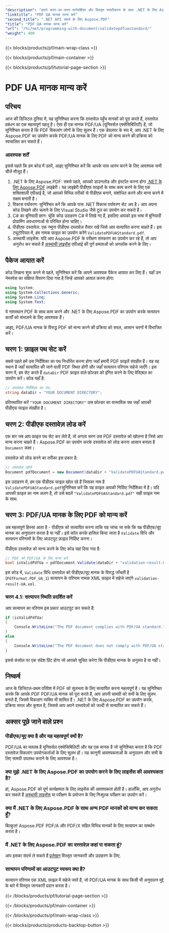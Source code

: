 ```yaml
---
"description": "हमारे चरण-दर-चरण मार्गदर्शिका और विस्तृत स्पष्टीकरण के साथ .NET के लिए Aspose.PDF का उपयोग करके PDF/UA पहुँच-योग्यता मानक के लिए PDF को मान्य करने का तरीका जानें।"
"linktitle": "PDF UA मानक मान्य करें"
"second_title": ".NET API संदर्भ के लिए Aspose.PDF"
"title": "PDF UA मानक मान्य करें"
"url": "/hi/net/programming-with-document/validatepdfuastandard/"
"weight": 400
---
```


{{< blocks/products/pf/main-wrap-class >}}

{{< blocks/products/pf/main-container >}}

{{< blocks/products/pf/tutorial-page-section >}}

# PDF UA मानक मान्य करें

## परिचय

आज की डिजिटल दुनिया में, यह सुनिश्चित करना कि दस्तावेज़ पहुँच मानकों को पूरा करते हैं, दस्तावेज़ प्रबंधन का एक महत्वपूर्ण पहलू है। ऐसा ही एक मानक PDF/UA (यूनिवर्सल एक्सेसिबिलिटी) है, जो सुनिश्चित करता है कि PDF विकलांग लोगों के लिए सुलभ हैं। एक डेवलपर के रूप में, आप .NET के लिए Aspose.PDF का उपयोग करके PDF/UA मानक के लिए PDF को मान्य करने की प्रक्रिया को स्वचालित कर सकते हैं।

### आवश्यक शर्तें

इससे पहले कि हम कोड में उतरें, आइए सुनिश्चित करें कि आपके पास आरंभ करने के लिए आवश्यक सभी चीजें मौजूद हैं।

1. .NET के लिए Aspose.PDF: सबसे पहले, आपको डाउनलोड और इंस्टॉल करना होगा [.NET के लिए Aspose.PDF](https://releases.aspose.com/pdf/net/) लाइब्रेरी। यह लाइब्रेरी पीडीएफ फाइलों के साथ काम करने के लिए एक शक्तिशाली एपीआई है, जो आपको विभिन्न तरीकों से पीडीएफ बनाने, संशोधित करने और मान्य करने में सक्षम बनाती है।
2. विकास पर्यावरण: सुनिश्चित करें कि आपके पास .NET विकास पर्यावरण सेट अप है। आप अपना कोड लिखने और चलाने के लिए Visual Studio जैसे टूल का उपयोग कर सकते हैं।
3. C# का बुनियादी ज्ञान: चूंकि कोड उदाहरण C# में लिखे गए हैं, इसलिए आपको इस भाषा में बुनियादी प्रोग्रामिंग अवधारणाओं से परिचित होना चाहिए।
4. पीडीएफ दस्तावेज़: एक नमूना पीडीएफ दस्तावेज़ तैयार रखें जिसे आप सत्यापित करना चाहते हैं। इस ट्यूटोरियल में, हम नामक फ़ाइल का उपयोग करेंगे `ValidatePDFUAStandard.pdf`.
5. अस्थायी लाइसेंस: यदि आप Aspose.PDF के परीक्षण संस्करण का उपयोग कर रहे हैं, तो आप अनुरोध कर सकते हैं [अस्थायी लाइसेंस](https://purchase.aspose.com/temporary-license/) एपीआई की पूर्ण क्षमताओं को अनलॉक करने के लिए।

## पैकेज आयात करें

कोड लिखना शुरू करने से पहले, सुनिश्चित करें कि आपने आवश्यक पैकेज आयात कर लिए हैं। यहाँ उन नेमस्पेस का संक्षिप्त विवरण दिया गया है जिन्हें आपको आयात करना होगा:

```csharp
using System;
using System.Collections.Generic;
using System.Linq;
using System.Text;
```

ये नामस्थान PDF के साथ काम करने और .NET के लिए Aspose.PDF का उपयोग करके सत्यापन कार्यों को संभालने के लिए आवश्यक हैं।

आइए, PDF/UA मानक के विरुद्ध PDF को मान्य करने की प्रक्रिया को सरल, आसान चरणों में विभाजित करें।

## चरण 1: फ़ाइल पथ सेट करें

सबसे पहले हमें उस निर्देशिका का पथ निर्धारित करना होगा जहाँ हमारी PDF फ़ाइलें संग्रहीत हैं। यह वह स्थान है जहाँ सत्यापित की जाने वाली PDF स्थित होगी और जहाँ सत्यापन परिणाम सहेजे जाएँगे।
इस चरण में, हम सेट करते हैं `dataDir` PDF फ़ाइल वाले फ़ोल्डर को इंगित करने के लिए वेरिएबल का उपयोग करें। कोड यहाँ है:

```csharp
// दस्तावेज़ निर्देशिका का पथ.
string dataDir = "YOUR DOCUMENT DIRECTORY";
```

प्रतिस्थापित करें `"YOUR DOCUMENT DIRECTORY"` उस फ़ोल्डर का वास्तविक पथ जहाँ आपकी पीडीएफ फाइल संग्रहीत है।

## चरण 2: पीडीएफ दस्तावेज़ लोड करें

एक बार जब आप फ़ाइल पथ सेट कर लेते हैं, तो अगला चरण उस PDF दस्तावेज़ को खोलना है जिसे आप मान्य करना चाहते हैं। Aspose.PDF का उपयोग करके दस्तावेज़ को लोड करना आसान बनाता है `Document` कक्षा।

दस्तावेज़ को लोड करने का तरीका इस प्रकार है:

```csharp
// दस्तावेज़ खोलें
Document pdfDocument = new Document(dataDir + "ValidatePDFUAStandard.pdf");
```

इस उदाहरण में, हम एक पीडीएफ फाइल खोल रहे हैं जिसका नाम है `ValidatePDFUAStandard.pdf`सुनिश्चित करें कि यह फ़ाइल आपकी निर्दिष्ट निर्देशिका में है। यदि आपकी फ़ाइल का नाम अलग है, तो उसे बदलें `"ValidatePDFUAStandard.pdf"` सही फ़ाइल नाम के साथ.

## चरण 3: PDF/UA मानक के लिए PDF को मान्य करें

अब महत्वपूर्ण हिस्सा आता है - पीडीएफ को सत्यापित करना ताकि यह जांचा जा सके कि यह पीडीएफ/यूए मानक का अनुपालन करता है या नहीं। इसे कॉल करके हासिल किया जाता है `Validate` विधि और सत्यापन परिणामों के लिए आउटपुट फ़ाइल निर्दिष्ट करना।

पीडीएफ दस्तावेज़ को मान्य करने के लिए कोड यहां दिया गया है:

```csharp
// PDF को PDF/UA के लिए मान्य करें
bool isValidPdfUa = pdfDocument.Validate(dataDir + "validation-result-UA.xml", PdfFormat.PDF_UA_1);
```

इस कोड में, `Validate` विधि दस्तावेज़ को पीडीएफ/यूए मानक के विरुद्ध जाँचती है (`PdfFormat.PDF_UA_1`) सत्यापन के परिणाम नामक XML फ़ाइल में सहेजे जाएंगे `validation-result-UA.xml`.

### चरण 4.1: सत्यापन स्थिति प्रदर्शित करें

आप सत्यापन का परिणाम इस प्रकार आउटपुट कर सकते हैं:

```csharp
if (isValidPdfUa)
{
    Console.WriteLine("The PDF document complies with PDF/UA standard.");
}
else
{
    Console.WriteLine("The PDF document does not comply with PDF/UA standard.");
}
```

इससे कंसोल पर एक संदेश प्रिंट होगा जो आपको सूचित करेगा कि पीडीएफ मानक के अनुरूप है या नहीं।

## निष्कर्ष

आज के डिजिटल-प्रथम परिवेश में PDF को सुलभता के लिए सत्यापित करना महत्वपूर्ण है। यह सुनिश्चित करके कि आपके PDF PDF/UA मानक को पूरा करते हैं, आप अपनी सामग्री को सभी के लिए सुलभ बनाते हैं, जिसमें विकलांग व्यक्ति भी शामिल हैं। .NET के लिए Aspose.PDF का उपयोग करके, प्रक्रिया सरल और कुशल है, जिससे आप अपने दस्तावेज़ों को जल्दी से सत्यापित कर सकते हैं।


## अक्सर पूछे जाने वाले प्रश्न

### पीडीएफ/यूए क्या है और यह महत्वपूर्ण क्यों है?  
PDF/UA का मतलब है यूनिवर्सल एक्सेसिबिलिटी और यह एक मानक है जो सुनिश्चित करता है कि PDF दस्तावेज़ विकलांग उपयोगकर्ताओं के लिए सुलभ हों। यह कानूनी आवश्यकताओं के अनुपालन और सभी के लिए सामग्री उपलब्ध कराने के लिए आवश्यक है।

### क्या मुझे .NET के लिए Aspose.PDF का उपयोग करने के लिए लाइसेंस की आवश्यकता है?  
हां, Aspose.PDF को पूर्ण कार्यक्षमता के लिए लाइसेंस की आवश्यकता होती है। हालाँकि, आप अनुरोध कर सकते हैं [अस्थायी लाइसेंस](https://purchase.aspose.com/temporary-license/) या परीक्षण के प्रयोजन के लिए निःशुल्क परीक्षण का उपयोग करें।

### क्या मैं .NET के लिए Aspose.PDF के साथ अन्य PDF मानकों को मान्य कर सकता हूँ?  
बिल्कुल! Aspose.PDF PDF/A और PDF/X सहित विभिन्न मानकों के लिए सत्यापन का समर्थन करता है।

### मैं .NET के लिए Aspose.PDF का दस्तावेज़ कहां पा सकता हूं?  
आप इसका संदर्भ ले सकते हैं [प्रलेखन](https://reference.aspose.com/pdf/net/) विस्तृत जानकारी और उदाहरण के लिए.

### सत्यापन परिणामों का आउटपुट स्वरूप क्या है?  
सत्यापन परिणाम एक XML फ़ाइल में सहेजे जाते हैं, जो PDF/UA मानक के साथ किसी भी अनुपालन मुद्दे के बारे में विस्तृत जानकारी प्रदान करता है।

{{< /blocks/products/pf/tutorial-page-section >}}

{{< /blocks/products/pf/main-container >}}

{{< /blocks/products/pf/main-wrap-class >}}

{{< blocks/products/products-backtop-button >}}